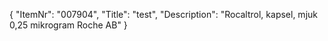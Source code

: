 {
  "ItemNr": "007904",
  "Title": "test",
  "Description": "Rocaltrol, kapsel, mjuk 0,25 mikrogram Roche AB"
}